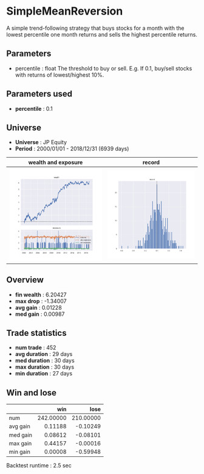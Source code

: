 # SimpleMeanReversion
A simple trend-following strategy that buys stocks for a month with
the lowest percentile one month returns and sells the highest percentile returns.

Parameters
----------
- percentile : float
    The threshold to buy or sell.
    E.g. If 0.1, buy/sell stocks with returns of lowest/highest 10%.

## Parameters used
- **percentile** : 0.1

## Universe
- **Universe** : JP Equity
- **Period** : 2000/01/01 - 2018/12/31 (6939 days)

|wealth and exposure|record|
|:-:|:-:|
|![wealth](wealth.png "")|![record](record.png "")|

## Overview
- **fin wealth** : 6.20427
- **max drop** : -1.34007
- **avg gain** : 0.01228
- **med gain** : 0.00987

## Trade statistics
- **num trade** : 452
- **avg duration** : 29 days
- **med duration** : 30 days
- **max duration** : 30 days
- **min duration** : 27 days

## Win and lose
|        |   win   |  lose   |
|--------|--------:|--------:|
|num     |242.00000|210.00000|
|avg gain|  0.11188| -0.10249|
|med gain|  0.08612| -0.08101|
|max gain|  0.44157| -0.00016|
|min gain|  0.00008| -0.59948|

Backtest runtime : 2.5 sec